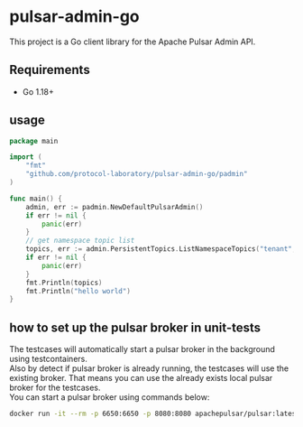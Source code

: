 # pulsar-admin-go
This project is a Go client library for the Apache Pulsar Admin API.<br/>
## Requirements
- Go 1.18+

## usage

```go
package main

import (
	"fmt"
	"github.com/protocol-laboratory/pulsar-admin-go/padmin"
)

func main() {
	admin, err := padmin.NewDefaultPulsarAdmin()
	if err != nil {
		panic(err)
	}
	// get namespace topic list
	topics, err := admin.PersistentTopics.ListNamespaceTopics("tenant", "namespace")
	if err != nil {
		panic(err)
	}
	fmt.Println(topics)
	fmt.Println("hello world")
}
```

## how to set up the pulsar broker in unit-tests
The testcases will automatically start a pulsar broker in the background using testcontainers.<br/>
Also by detect if pulsar broker is already running, the testcases will use the existing broker. That means you can use the already exists local pulsar broker for the testcases.<br/>
You can start a pulsar broker using commands below:<br/>
```bash
docker run -it --rm -p 6650:6650 -p 8080:8080 apachepulsar/pulsar:latest /pulsar/bin/pulsar-daemon start standalone --no-functions-worker --no-stream-storage
```
